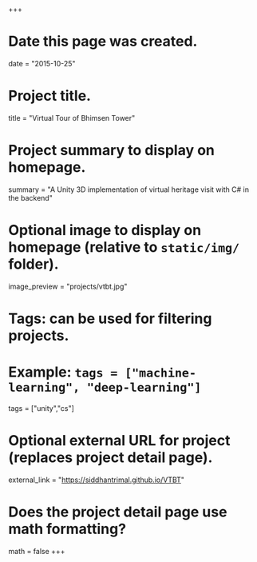+++
# Date this page was created.
date = "2015-10-25"

# Project title.
title = "Virtual Tour of Bhimsen Tower"

# Project summary to display on homepage.
summary = "A Unity 3D implementation of virtual heritage visit with C# in the backend"

# Optional image to display on homepage (relative to `static/img/` folder).
image_preview = "projects/vtbt.jpg"

# Tags: can be used for filtering projects.
# Example: `tags = ["machine-learning", "deep-learning"]`
tags = ["unity","cs"]

# Optional external URL for project (replaces project detail page).
external_link = "https://siddhantrimal.github.io/VTBT"

# Does the project detail page use math formatting?
math = false
+++


